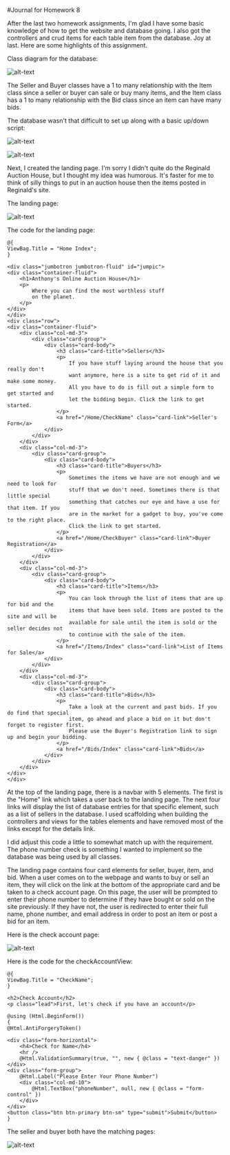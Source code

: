 #Journal for Homework 8

After the last two homework assignments, I'm glad I have some basic knowledge of how to get the website and database going. I also got the controllers and crud items for each table item from the database. Joy at last. Here are some highlights of this assignment.

Class diagram for the database:

![alt-text](img/auctionCD.JPG)

The Seller and Buyer classes have a 1 to many relationship with the Item class since a seller or buyer can sale or buy many items, and the Item class has a 1 to many relationship with the Bid class since an item can have many bids.

The database wasn't that difficult to set up along with a basic up/down script: 

![alt-text](img/upscript.JPG)

![alt-text](img/downscript.JPG)

Next, I created the landing page. I'm sorry I didn't quite do the Reginald Auction House, but I thought my idea was humorous. It's faster for me to think of silly things to put in an auction house then the items posted in Reginald's site.

The landing page:

![alt-text](img/landingPage.PNG)

The code for the landing page:

    @{
    ViewBag.Title = "Home Index";
    }

    <div class="jumbotron jumbotron-fluid" id="jumpic">
    <div class="container-fluid">
        <h1>Anthony's Online Auction House</h1>
        <p>
            Where you can find the most worthless stuff
            on the planet.
        </p>
    </div>
    </div>
    <div class="row">
    <div class="container-fluid">
        <div class="col-md-3">
            <div class="card-group">
                <div class="card-body">
                    <h3 class="card-title">Sellers</h3>
                    <p>
                        If you have stuff laying around the house that you really don't
                        want anymore, here is a site to get rid of it and make some money.
                        All you have to do is fill out a simple form to get started and
                        let the bidding begin. Click the link to get started.
                    </p>
                    <a href="/Home/CheckName" class="card-link">Seller's Form</a>
                </div>
            </div>
        </div>
        <div class="col-md-3">
            <div class="card-group">
                <div class="card-body">
                    <h3 class="card-title">Buyers</h3>
                    <p>
                        Sometimes the items we have are not enough and we need to look for
                        stuff that we don't need. Sometimes there is that little special
                        something that catches our eye and have a use for that item. If you
                        are in the market for a gadget to buy, you've come to the right place.
                        Click the link to get started.
                    </p>
                    <a href="/Home/CheckBuyer" class="card-link">Buyer Registration</a>
                </div>
            </div>
        </div>
        <div class="col-md-3">
            <div class="card-group">
                <div class="card-body">
                    <h3 class="card-title">Items</h3>
                    <p>
                        You can look through the list of items that are up for bid and the
                        items that have been sold. Items are posted to the site and will be
                        available for sale until the item is sold or the seller decides not
                        to continue with the sale of the item.
                    </p>
                    <a href="/Items/Index" class="card-link">List of Items for Sale</a>
                </div>
            </div>
        </div>
        <div class="col-md-3">
            <div class="card-group">
                <div class="card-body">
                    <h3 class="card-title">Bids</h3>
                    <p>
                        Take a look at the current and past bids. If you do find that special
                        item, go ahead and place a bid on it but don't forget to register first.
                        Please use the Buyer's Registration link to sign up and begin your bidding.
                    </p>
                    <a href="/Bids/Index" class="card-link">Bids</a>
                </div>
            </div>
        </div>
    </div>
    </div>
    
At the top of the landing page, there is a navbar with 5 elements. The first is the "Home" link which takes a user back to the landing page. The next four links will display the list of database entries for that specific element, such as a list of sellers in the database. I used scaffolding when building the controllers and views for the tables elements and have removed most of the links except for the details link. 

I did adjust this code a little to somewhat match up with the requirement. The phone number check is something I wanted to implement so the database was being used by all classes.

The landing page contains four card elements for seller, buyer, item, and bid. When a user comes on to the webpage and wants to buy or sell an item, they will click on the link at the bottom of the appropriate card and be taken to a check account page. On this page, the user will be prompted to enter their phone number to determine if they have bought or sold on the site previously. If they have not, the user is redirected to enter their full name, phone number, and email address in order to post an item or post a bid for an item. 

Here is the check account page:

![alt-text](img/checkAccountView.JPG)

Here is the code for the checkAccountView:

    @{
    ViewBag.Title = "CheckName";
    }

    <h2>Check Account</h2>
    <p class="lead">First, let's check if you have an account</p>

    @using (Html.BeginForm())
    {
    @Html.AntiForgeryToken()

    <div class="form-horizontal">
        <h4>Check for Name</h4>
        <hr />
        @Html.ValidationSummary(true, "", new { @class = "text-danger" })
    </div>
    <div class="form-group">
        @Html.Label("Please Enter Your Phone Number")
        <div class="col-md-10">
            @Html.TextBox("phoneNumber", null, new { @class = "form-control" })
        </div>
    </div>
    <button class="btn btn-primary btn-sm" type="submit">Submit</button>
    }
    

The seller and buyer both have the matching pages:

![alt-text](img/sellerCreate.JPG)